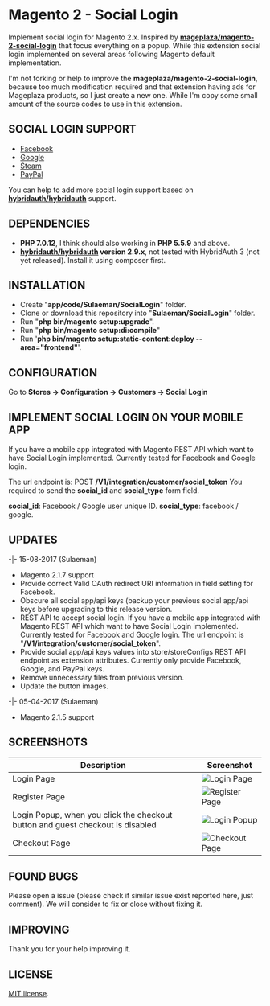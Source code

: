 # Magento 2 - Social Login
Implement social login for Magento 2.x. Inspired by **[mageplaza/magento-2-social-login](https://github.com/mageplaza/magento-2-social-login)** that focus everything on a popup. While this extension social login implemented on several areas following Magento default implementation.

I'm not forking or help to improve the **mageplaza/magento-2-social-login**, because too much modification required and that extension having ads for Mageplaza products, so I just create a new one.  While I'm copy some small amount of the source codes to use in this extension.

## SOCIAL LOGIN SUPPORT
- [Facebook](https://developers.facebook.com/apps)
- [Google](https://code.google.com/apis/console/)
- [Steam](http://steamcommunity.com/dev/apikey)
- [PayPal](https://developer.paypal.com/docs/integration/admin/manage-apps/)

You can help to add more social login support based on **[hybridauth/hybridauth](https://github.com/hybridauth/hybridauth)** support.

## DEPENDENCIES
- **PHP 7.0.12**, I think should also working in **PHP 5.5.9** and above.
- **[hybridauth/hybridauth](https://github.com/hybridauth/hybridauth) version 2.9.x**, not tested with HybridAuth 3 (not yet released). Install it using composer first.

## INSTALLATION
- Create "**app/code/Sulaeman/SocialLogin**" folder.
- Clone or download this repository into "**Sulaeman/SocialLogin**" folder. 
- Run "**php bin/magento setup:upgrade**".
- Run "**php bin/magento setup:di:compile**"
- Run '**php bin/magento setup:static-content:deploy --area="frontend"**'.

## CONFIGURATION
Go to **Stores -> Configuration -> Customers -> Social Login**

## IMPLEMENT SOCIAL LOGIN ON YOUR MOBILE APP
If you have a mobile app integrated with Magento REST API which want to have Social Login implemented. Currently tested for Facebook and Google login.

The url endpoint is:
POST **/V1/integration/customer/social_token**
You required to send the **social_id** and **social_type** form field.

**social_id**: Facebook / Google user unique ID.
**social_type**: facebook / google.

## UPDATES
-|- 15-08-2017 (Sulaeman)
   - Magento 2.1.7 support
   - Provide correct Valid OAuth redirect URI information in field setting for Facebook.
   - Obscure all social app/api keys (backup your previous social app/api keys before upgrading to this release version.
   - REST API to accept social login. If you have a mobile app integrated with Magento REST API which want to have Social Login implemented. Currently tested for Facebook and Google login. The url endpoint is "**/V1/integration/customer/social_token**".
   - Provide social app/api keys values into store/storeConfigs REST API endpoint as extension attributes. Currently only provide Facebook, Google, and PayPal keys.
   - Remove unnecessary files from previous version.
   - Update the button images.

-|- 05-04-2017 (Sulaeman)
   - Magento 2.1.5 support

## SCREENSHOTS
Description | Screenshot
------------ | -------------
Login Page | ![Login Page](../../blob/master/screenshots/login.jpg?raw=true)
Register Page | ![Register Page](../../blob/master/screenshots/register.jpg?raw=true)
Login Popup, when you click the checkout button and guest checkout is disabled | ![Login Popup](../../blob/master/screenshots/popup.jpg?raw=true)
Checkout Page | ![Checkout Page](../../blob/master/screenshots/checkout.jpg?raw=true)

## FOUND BUGS
Please open a issue (please check if similar issue exist reported here, just comment). We will consider to fix or close without fixing it.

## IMPROVING
Thank you for your help improving it.

## LICENSE
[MIT license](http://opensource.org/licenses/MIT).